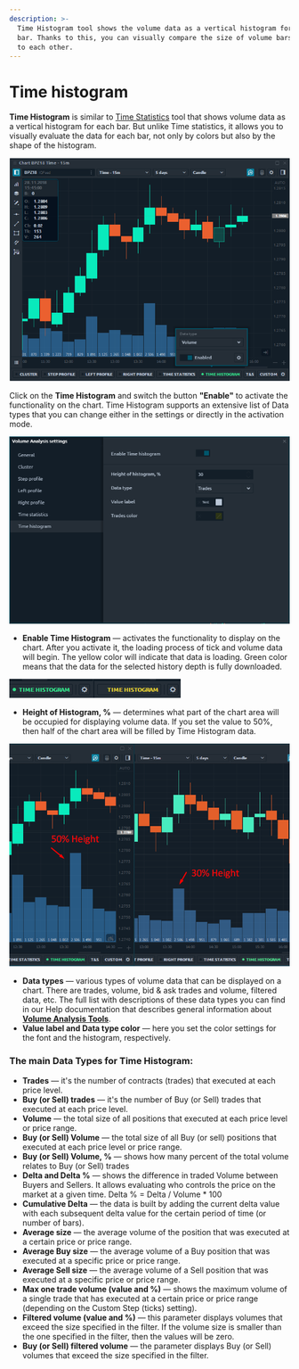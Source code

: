 ```yaml
---
description: >-
  Time Histogram tool shows the volume data as a vertical histogram for each
  bar. Thanks to this, you can visually compare the size of volume bars relative
  to each other.
---
```


# Time histogram

**Time Histogram** is similar to [Time Statistics](https://help.quantower.com/analytics-panels/chart/volume-analysis-tools/time-statistics) tool that shows volume data as a vertical histogram for each bar. But unlike Time statistics, it allows you to visually evaluate the data for each bar, not only by colors but also by the shape of the histogram.

![Time histogram on the chart &#x2014; general view](../../../.gitbook/assets/time-histogram-general-view.png)

Click on the **Time Histogram** and switch the button **"Enable"** to activate the functionality on the chart. Time Histogram supports an extensive list of Data types that you can change either in the settings or directly in the activation mode.

![Main settings of Time Histogram tool](../../../.gitbook/assets/time-histogram-settings.png)

* **Enable Time Histogram** — activates the functionality to display on the chart. After you activate it, the loading process of tick and volume data will begin. The yellow color will indicate that data is loading. Green color means that the data for the selected history depth is fully downloaded.

![Loaded data \(green color\); data is loading \(yellow color\)](../../../.gitbook/assets/time-histogram-loading-data.gif)

* **Height of Histogram, %** — determines what part of the chart area will be occupied for displaying volume data. If you set the value to 50%, then half of the chart area will be filled by Time Histogram data.

![Set the height of time histogram \(%\) that will fill the chart area](../../../.gitbook/assets/height-of-time-histogram.png)

* **Data types** — various types of volume data that can be displayed on a chart. There are trades, volume, bid & ask trades and volume, filtered data, etc. The full list with descriptions of these data types you can find in our Help documentation that describes general information about [**Volume Analysis Tools**](https://help.quantower.com/analytics-panels/chart/volume-analysis-tools).
* **Value label and Data type color** — here you set the color settings for the font and the histogram, respectively.

### The main Data Types for Time Histogram:

* **Trades** — it's the number of contracts \(trades\) that executed at each price level.
* **Buy \(or Sell\) trades** — it's the number of Buy \(or Sell\) trades that executed at each price level.
* **Volume** — the total size of all positions that executed at each price level or price range.
* **Buy \(or Sell\) Volume** — the total size of all Buy \(or sell\) positions that executed at each price level or price range.
* **Buy \(or Sell\) Volume, %** — shows how many percent of the total volume relates to Buy \(or Sell\) trades
* **Delta and Delta %** — shows the difference in traded Volume between Buyers and Sellers. It allows evaluating who controls the price on the market at a given time.  Delta % = Delta / Volume \* 100
* **Cumulative Delta** — the data is built by adding the current delta value with each subsequent delta value for the certain period of time \(or number of bars\). 
* **Average size** — the average volume of the position that was executed at a certain price or price range.
* **Average Buy size** — the average volume of a Buy position that was executed at a specific price or price range.
* **Average Sell size** — the average volume of a Sell position that was executed at a specific price or price range.
* **Max one trade volume \(value and %\)** — shows the maximum volume of a single trade that has executed at a certain price or price range \(depending on the Custom Step \(ticks\) setting\).
* **Filtered volume \(value and %\)** — this parameter displays volumes that exceed the size specified in the filter. If the volume size is smaller than the one specified in the filter, then the values will be zero.
* **Buy \(or Sell\) filtered volume** — the parameter displays Buy \(or Sell\) volumes that exceed the size specified in the filter.

